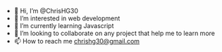 - 👋 Hi, I’m @ChrisHG30
- 👀 I’m interested in web development
- 🌱 I’m currently learning Javascript
- 💞️ I’m looking to collaborate on any project that help me to learn more
- 📫 How to reach me chrishg30@gmail.com

<!---
ChrisHG30/ChrisHG30 is a ✨ special ✨ repository because its `README.md` (this file) appears on your GitHub profile.
You can click the Preview link to take a look at your changes.
--->

